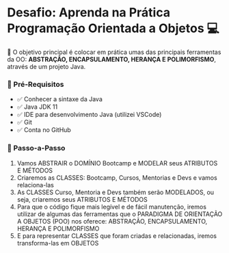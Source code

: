 # Desafio: Aprenda na Prática Programação Orientada a Objetos 💻

💎 O objetivo principal é colocar em prática umas das principais ferramentas da OO: **ABSTRAÇÃO, ENCAPSULAMENTO, HERANÇA E POLIMORFISMO**, através de um projeto Java.


### 🛑 Pré-Requisitos
* ✅ Conhecer a sintaxe da Java
* ✅ Java JDK 11
* ✅ IDE para desenvolvimento Java (utilizei VSCode)
* ✅ Git
* ✅ Conta no GitHub


### 👣 Passo-a-Passo
1. Vamos ABSTRAIR o DOMÍNIO Bootcamp e MODELAR seus ATRIBUTOS E MÉTODOS
2. Criaremos as CLASSES: Bootcamp, Cursos, Mentorias e Devs e vamos relaciona-las
3. As CLASSES Curso, Mentoria e Devs também serão MODELADOS, ou seja, criaremos seus ATRIBUTOS E MÉTODOS
4. Para que o código fique mais legível e de fácil manutenção, iremos utilizar de algumas das ferramentas que o PARADIGMA DE ORIENTAÇÃO A OBJETOS (POO) nos oferece: ABSTRAÇÃO, ENCAPSULAMENTO, HERANÇA E POLIMORFISMO
5. E para representar CLASSES que foram criadas e relacionadas, iremos transforma-las em OBJETOS
